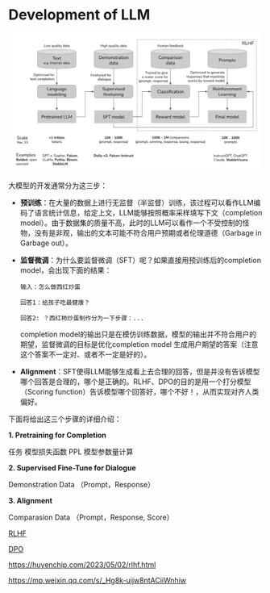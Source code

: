# Development of LLM
<img src="./asset/RLHF.png">

大模型的开发通常分为这三步：
* **预训练**：在大量的数据上进行无监督（半监督）训练，该过程可以看作LLM编码了语言统计信息，给定上文，LLM能够按照概率采样填写下文（completion model）。由于数据集的质量不高，此时的LLM可以看作一个不受控制的怪物，没有是非观，输出的文本可能不符合用户预期或者伦理道德（Garbage in Garbage out）。
* **监督微调**：为什么要监督微调（SFT）呢？如果直接用预训练后的completion model，会出现下面的结果：

    `输入：怎么做西红炒蛋`
    
    `回答1：给孩子吃最健康？`
    
    `回答2: ？西红柿炒蛋制作分为一下步骤：...`

    completion model的输出只是在模仿训练数据，模型的输出并不符合用户的期望，监督微调的目标是优化completion model 生成用户期望的答案（注意这个答案不一定对、或者不一定是好的）。 
* **Alignment**：SFT使得LLM能够生成看上去合理的回答，但是并没有告诉模型哪个回答是合理的，哪个是正确的。RLHF、DPO的目的是用一个打分模型（Scoring function）告诉模型哪个回答好，哪个不好！，从而实现对齐人类偏好。

下面将给出这三个步骤的详细介绍：

**1. Pretraining for Completion**

任务
模型损失函数
PPL
模型参数量计算


**2. Supervised Fine-Tune for Dialogue**

Demonstration Data （Prompt，Response）

**3. Alignment**

Comparasion Data （Prompt，Response, Score）

[RLHF](https://arxiv.org/pdf/2203.02155)

[DPO](https://arxiv.org/abs/2305.18290)

https://huyenchip.com/2023/05/02/rlhf.html

https://mp.weixin.qq.com/s/_Hg8k-uijw8ntACiiWnhiw